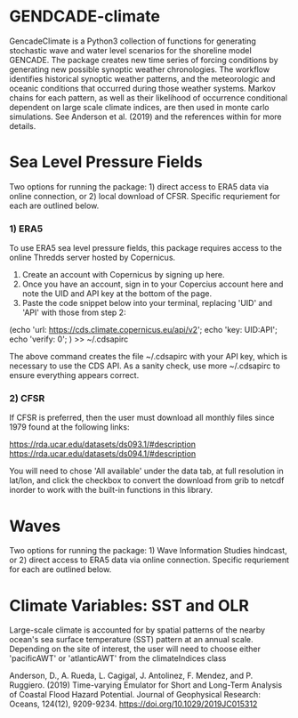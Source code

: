 # GENDCADE-climate

GencadeClimate is a Python3 collection of functions for generating stochastic wave and water level scenarios for the shoreline model GENCADE.
The package creates new time series of forcing conditions by generating new possible synoptic weather chronologies. 
The workflow identifies historical synoptic weather patterns, and the meteorologic and oceanic conditions that occurred during those weather systems.
Markov chains for each pattern, as well as their likelihood of occurrence conditional dependent on large scale climate indices, are then used in monte carlo simulations.
See Anderson et al. (2019) and the references within for more details.

# Sea Level Pressure Fields
Two options for running the package: 1) direct access to ERA5 data via online connection, or 2) local download of CFSR. Specific requriement for each are outlined below.

### 1) ERA5
To use ERA5 sea level pressure fields, this package requires access to the online Thredds server hosted by Copernicus.

1. Create an account with Copernicus by signing up here.
2. Once you have an account, sign in to your Copercius account here and note the UID and API key at the bottom of the page.
3. Paste the code snippet below into your terminal, replacing 'UID' and 'API' with those from step 2:

(echo 'url: https://cds.climate.copernicus.eu/api/v2';
  echo 'key: UID:API';
  echo 'verify: 0';
   ) >> ~/.cdsapirc

The above command creates the file ~/.cdsapirc with your API key, which is necessary to use the CDS API. As a sanity check, use more ~/.cdsapirc to ensure everything appears correct.

### 2) CFSR
If CFSR is preferred, then the user must download all monthly files since 1979 found at the following links:

https://rda.ucar.edu/datasets/ds093.1/#description
https://rda.ucar.edu/datasets/ds094.1/#description

You will need to chose 'All available' under the data tab, at full resolution in lat/lon, and click the checkbox to convert the download from grib to netcdf inorder to work with the built-in functions in this library.


# Waves
Two options for running the package: 1) Wave Information Studies hindcast, or 2) direct access to ERA5 data via online connection. Specific requriement for each are outlined below.


# Climate Variables: SST and OLR
Large-scale climate is accounted for by spatial patterns of the nearby ocean's sea surface temperature (SST) pattern at an annual scale. Depending on the site of interest, the user will need to choose either 'pacificAWT' or 'atlanticAWT' from the climateIndices class



Anderson, D., A. Rueda, L. Cagigal, J. Antolinez, F. Mendez, and P. Ruggiero. (2019) Time-varying Emulator for Short and Long-Term Analysis of Coastal Flood Hazard Potential. Journal of Geophysical Research: Oceans, 124(12), 9209-9234. https://doi.org/10.1029/2019JC015312